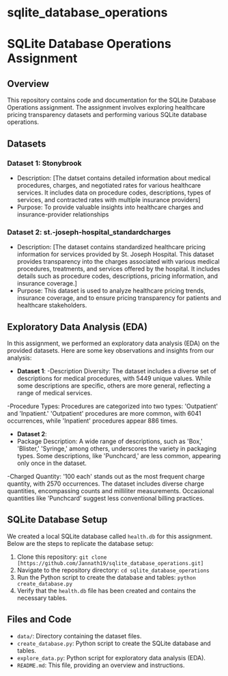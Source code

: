 # sqlite_database_operations

# SQLite Database Operations Assignment

## Overview

This repository contains code and documentation for the SQLite Database Operations assignment. The assignment involves exploring healthcare pricing transparency datasets and performing various SQLite database operations.

## Datasets

### Dataset 1: Stonybrook
- Description: [The datset contains detailed information about medical procedures, charges, and negotiated rates for various healthcare services. It includes data on procedure codes, descriptions, types of services, and contracted rates with multiple insurance providers]
- Purpose: To provide valuable insights into healthcare charges and insurance-provider relationships


### Dataset 2: st.-joseph-hospital_standardcharges
- Description: [The dataset contains standardized healthcare pricing information for services provided by St. Joseph Hospital. This dataset provides transparency into the charges associated with various medical procedures, treatments, and services offered by the hospital. It includes details such as procedure codes, descriptions, pricing information, and insurance coverage.]
- Purpose: This dataset is used to analyze healthcare pricing trends, insurance coverage, and to ensure pricing transparency for patients and healthcare stakeholders.


## Exploratory Data Analysis (EDA)

In this assignment, we performed an exploratory data analysis (EDA) on the provided datasets. Here are some key observations and insights from our analysis:

- **Dataset 1**:
-Description Diversity: The dataset includes a diverse set of descriptions for medical procedures, with 5449 unique values. While some descriptions are specific, others are more general, reflecting a range of medical services.

-Procedure Types: Procedures are categorized into two types: 'Outpatient' and 'Inpatient.' 'Outpatient' procedures are more common, with 6041 occurrences, while 'Inpatient' procedures appear 886 times.

- **Dataset 2**:
- Package Description: A wide range of descriptions, such as 'Box,' 'Blister,' 'Syringe,' among others, underscores the variety in packaging types.
Some descriptions, like 'Punchcard,' are less common, appearing only once in the dataset.

-Charged Quantity: '100 each' stands out as the most frequent charge quantity, with 2570 occurrences.
The dataset includes diverse charge quantities, encompassing counts and milliliter measurements.
Occasional quantities like 'Punchcard' suggest less conventional billing practices.

## SQLite Database Setup

We created a local SQLite database called `health.db` for this assignment. Below are the steps to replicate the database setup:

1. Clone this repository: `git clone [https://github.com/Jannath19/sqlite_database_operations.git]`
2. Navigate to the repository directory: `cd sqlite_database_operations`
3. Run the Python script to create the database and tables: `python create_database.py`
4. Verify that the `health.db` file has been created and contains the necessary tables.

## Files and Code

- `data/`: Directory containing the dataset files.
- `create_database.py`: Python script to create the SQLite database and tables.
- `explore_data.py`: Python script for exploratory data analysis (EDA).
- `README.md`: This file, providing an overview and instructions.


